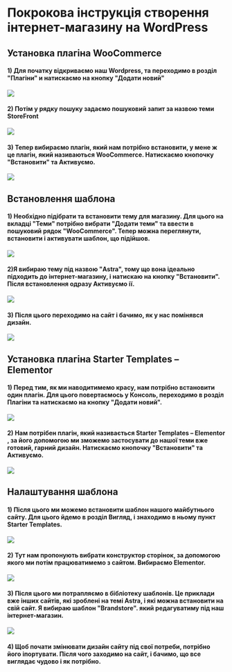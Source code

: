 # Покрокова інструкція створення інтернет-магазину на WordPress

## Установка плагіна WooCommerce 

#### 1) Для початку відкриваємо наш Wordpress, та переходимо в розділ "Плагіни" и натискаємо на кнопку "Додати новий"
![](https://github.com/ssonyau/Internet-Shop-Wordpress/blob/main/Screenshot%202023-05-08%20160036.png)

#### 2) Потім у рядку пошуку задаємо пошуковий запит за назвою теми StoreFront
![](https://github.com/ssonyau/Internet-Shop-Wordpress/blob/main/Screenshot%202023-05-08%20165302.png)  

#### 3) Тепер вибираємо плагін, який нам потрібно встановити, у мене ж це плагін, який називаються WooCommerce.  Натискаємо кнопочку "Встановити" та Активуємо. 
![](https://github.com/ssonyau/Internet-Shop-Wordpress/blob/main/Screenshot%202023-05-08%20174907.png)

## Встановлення шаблона 

#### 1) Необхідно підібрати та встановити тему для магазину. Для цього на вкладці "Теми" потрібно вибрати "Додати теми" та ввести в пошуковий рядок "WooCommerce". Тепер можна переглянути, встановити і активувати шаблон, що підійшов.
![](https://github.com/ssonyau/Internet-Shop-Wordpress/blob/main/Screenshot%202023-05-08%20181724.png)

#### 2)Я вибираю тему  під назвою "Astra", тому що вона ідеально підходить до інтернет-магазину, і натискаю на кнопку "Встановити". Після встановлення одразу Активуємо ії.
![](https://github.com/ssonyau/Internet-Shop-Wordpress/blob/main/Screenshot%202023-05-09%20114508.png)

#### 3) Після цього переходимо на сайт і бачимо, як у нас помінявся дизайн.
![](https://github.com/ssonyau/Internet-Shop-Wordpress/blob/main/Screenshot%202023-05-09%20163618.png)

## Установка плагіна Starter Templates – Elementor

#### 1) Перед тим, як ми наводитимемо красу, нам потрібно встановити один плагін. Для цього повертаємось у Консоль, переходимо в розділ Плагіни та натискаємо на кнопку "Додати новий".
![](https://github.com/ssonyau/Internet-Shop-Wordpress/blob/main/Screenshot%202023-05-09%20164142.png)

#### 2) Нам потрібен плагін, який називається Starter Templates – Elementor , за його допомогою ми зможемо застосувати до нашої теми вже готовий, гарний дизайн.  Натискаємо кнопочку "Встановити" та Активуємо. 
![](https://github.com/ssonyau/Internet-Shop-Wordpress/blob/main/Screenshot%202023-05-09%20164856.png)

## Налаштування шаблона 

#### 1) Після цього ми можемо встановити шаблон нашого майбутнього сайту. Для цього йдемо в розділ Вигляд, і знаходимо в ньому пункт Starter Templates. 
![](https://github.com/ssonyau/Internet-Shop-Wordpress/blob/main/Screenshot%202023-05-09%20165913.png)

#### 2) Тут нам пропонують вибрати конструктор сторінок, за допомогою якого ми потім працюватимемо з сайтом. Вибираємо Elementor.
![](https://github.com/ssonyau/Internet-Shop-Wordpress/blob/main/Screenshot%202023-05-09%20171121.png)

#### 3) Після цього ми потрапляємо в бібліотеку шаблонів. Це приклади вже інших сайтів, які зроблені на темі Astra, і які можна встановити на свій сайт. Я вибираю шаблон "Brandstore". який редагуватиму під наш інтернет-магазин.
![](https://github.com/ssonyau/Internet-Shop-Wordpress/blob/main/Screenshot%202023-05-09%20171924.png)

#### 4) Щоб почати змінювати дизайн сайту під свої потреби, потрібно його іпортувати. Після чого заходимо на сайт, і бачимо, що все виглядає чудово і як потрібно.
![]()
